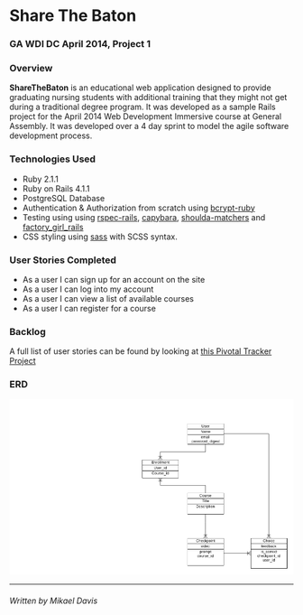 # Share The Baton

### GA WDI DC April 2014, Project 1

### Overview

**ShareTheBaton** is an educational web application designed to provide graduating nursing students with additional training that they might not get during a traditional degree program. It was developed as a sample Rails project for the April 2014 Web Development Immersive course at General Assembly. It was developed over a 4 day sprint to model the agile software development process.

### Technologies Used

* Ruby 2.1.1
* Ruby on Rails 4.1.1
* PostgreSQL Database
* Authentication & Authorization from scratch using [bcrypt-ruby](http://bcrypt-ruby.rubyforge.org/)
* Testing using using [rspec-rails](https://github.com/rspec/rspec-rails), [capybara](https://github.com/jnicklas/capybara), [shoulda-matchers](https://github.com/thoughtbot/shoulda-matchers) and [factory_girl_rails](https://github.com/thoughtbot/factory_girl_rails)
* CSS styling using [sass](https://sass-lang.com/) with SCSS syntax.

### User Stories Completed

* As a user I can sign up for an account on the site
* As a user I can log into my account
* As a user I can view a list of available courses
* As a user I can register for a course


### Backlog

A full list of user stories can be found by looking at [this Pivotal Tracker Project](https://www.pivotaltracker.com/projects/1086920)

### ERD
![](share_the_baton_erd.png)

---
###### Written by Mikael Davis
